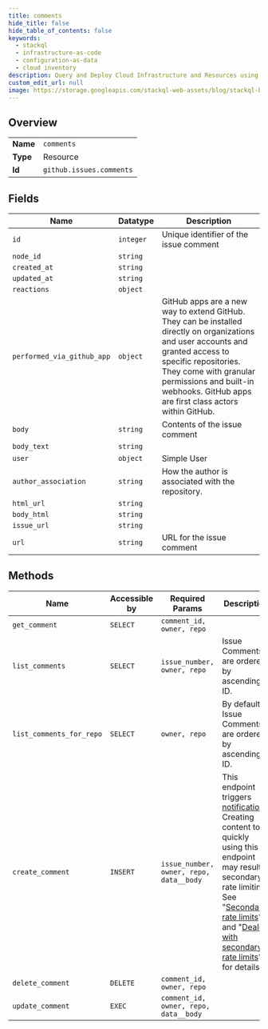```yaml
---
title: comments
hide_title: false
hide_table_of_contents: false
keywords:
  - stackql
  - infrastructure-as-code
  - configuration-as-data
  - cloud inventory
description: Query and Deploy Cloud Infrastructure and Resources using SQL
custom_edit_url: null
image: https://storage.googleapis.com/stackql-web-assets/blog/stackql-blog-post-featured-image.png
---
```

  
    

## Overview
<table><tbody>
<tr><td><b>Name</b></td><td><code>comments</code></td></tr>
<tr><td><b>Type</b></td><td>Resource</td></tr>
<tr><td><b>Id</b></td><td><code>github.issues.comments</code></td></tr>
</tbody></table>

## Fields
| Name | Datatype | Description |
| ---- | -------- | ----------- |
| `id` | `integer` | Unique identifier of the issue comment |
| `node_id` | `string` |  |
| `created_at` | `string` |  |
| `updated_at` | `string` |  |
| `reactions` | `object` |  |
| `performed_via_github_app` | `object` | GitHub apps are a new way to extend GitHub. They can be installed directly on organizations and user accounts and granted access to specific repositories. They come with granular permissions and built-in webhooks. GitHub apps are first class actors within GitHub. |
| `body` | `string` | Contents of the issue comment |
| `body_text` | `string` |  |
| `user` | `object` | Simple User |
| `author_association` | `string` | How the author is associated with the repository. |
| `html_url` | `string` |  |
| `body_html` | `string` |  |
| `issue_url` | `string` |  |
| `url` | `string` | URL for the issue comment |
## Methods
| Name | Accessible by | Required Params | Description |
| ---- | ------------- | --------------- | ----------- |
| `get_comment` | `SELECT` | `comment_id, owner, repo` |  |
| `list_comments` | `SELECT` | `issue_number, owner, repo` | Issue Comments are ordered by ascending ID. |
| `list_comments_for_repo` | `SELECT` | `owner, repo` | By default, Issue Comments are ordered by ascending ID. |
| `create_comment` | `INSERT` | `issue_number, owner, repo, data__body` | This endpoint triggers [notifications](https://docs.github.com/github/managing-subscriptions-and-notifications-on-github/about-notifications). Creating content too quickly using this endpoint may result in secondary rate limiting. See "[Secondary rate limits](https://docs.github.com/rest/overview/resources-in-the-rest-api#secondary-rate-limits)" and "[Dealing with secondary rate limits](https://docs.github.com/rest/guides/best-practices-for-integrators#dealing-with-secondary-rate-limits)" for details. |
| `delete_comment` | `DELETE` | `comment_id, owner, repo` |  |
| `update_comment` | `EXEC` | `comment_id, owner, repo, data__body` |  |
